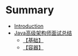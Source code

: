 # Summary

* [Introduction](README.md)
* [Java高级架构师面试总结](javagao-ji-jia-gou-shi-mian-shi-zong-jie.md)
  * [【基础】](3010-ji-chu-3011.md)
  * [【容器】](3010-rong-qi-3011.md)

